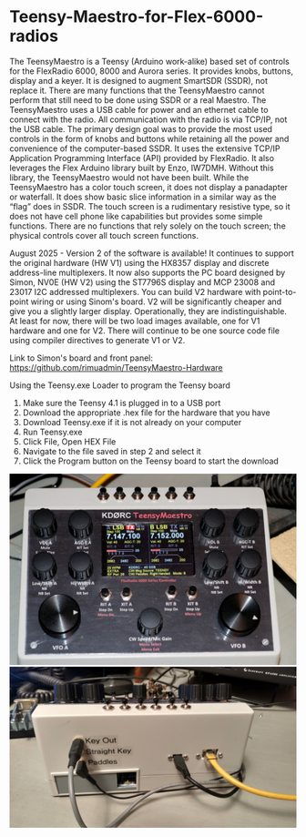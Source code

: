 # Teensy-Maestro-for-Flex-6000-radios
The TeensyMaestro is a Teensy (Arduino work-alike) based set of controls for the FlexRadio 6000, 8000 and Aurora series.  It provides knobs, buttons, display and a keyer.  It is designed to augment SmartSDR (SSDR), not replace it.  There are many functions that the TeensyMaestro cannot perform that still need to be done using SSDR or a real Maestro.
The TeensyMaestro uses a USB cable for power and an ethernet cable to connect with the radio.  All communication with the radio is via TCP/IP, not the USB cable.
The primary design goal was to provide the most used controls in the form of knobs and buttons while retaining all the power and convenience of the computer-based SSDR.  It uses the extensive TCP/IP Application Programming Interface (API) provided by FlexRadio.  It also leverages the Flex Arduino library built by Enzo, IW7DMH.  Without this library, the TeensyMaestro would not have been built.
While the TeensyMaestro has a color touch screen, it does not display a panadapter or waterfall.  It does show basic slice information in a similar way as the “flag” does in SSDR.  The touch screen is a rudimentary resistive type, so it does not have cell phone like capabilities but provides some simple functions.  There are no functions that rely solely on the touch screen; the physical controls cover all touch screen functions.  

August 2025 - Version 2 of the software is available!  It continues to support the original hardware (HW V1) using the HX8357 display and discrete address-line multiplexers.  It now also supports the PC board designed by Simon, NV0E (HW V2) using the ST7796S display and MCP 23008 and 23017 I2C addressed multiplexers.  You can build V2 hardware with point-to-point wiring or using Sinom's board.  V2 will be significantly cheaper and give you a slightly larger display.  Operationally, they are indistinguishable.  At least for now, there will be two load images available, one for V1 hardware and one for V2.  There will continue to be one source code file using compiler directives to generate V1 or V2.

Link to Simon's board and front panel:
https://github.com/rimuadmin/TeensyMaestro-Hardware

Using the Teensy.exe Loader to program the Teensy board

1. Make sure the Teensy 4.1 is plugged in to a USB port
2. Download the appropriate .hex file for the hardware that you have
3. Download Teensy.exe if it is not already on your computer
4. Run Teensy.exe
5. Click File, Open HEX File
6. Navigate to the file saved in step 2 and select it
7. Click the Program button on the Teensy board to start the download

![Image text](https://github.com/KD0RC/Teensy-Maestro-for-Flex-6000-radios/blob/master/images/TeensyMaestro.JPG)
![Image text](https://github.com/KD0RC/Teensy-Maestro-for-Flex-6000-radios/blob/master/images/IMG_20201115_213850789_HDR.jpg)
